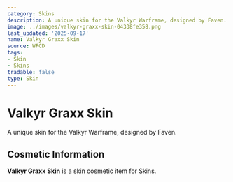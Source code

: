 ```yaml
---
category: Skins
description: A unique skin for the Valkyr Warframe, designed by Faven.
image: ../images/valkyr-graxx-skin-04338fe358.png
last_updated: '2025-09-17'
name: Valkyr Graxx Skin
source: WFCD
tags:
- Skin
- Skins
tradable: false
type: Skin
---
```


# Valkyr Graxx Skin

A unique skin for the Valkyr Warframe, designed by Faven.

## Cosmetic Information

**Valkyr Graxx Skin** is a skin cosmetic item for Skins.

